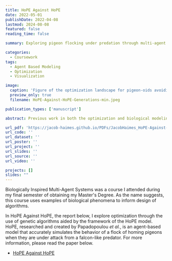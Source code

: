 ```yaml
---
title: HoPE Against HoPE
date: 2022-05-01
publishDate: 2022-04-08
lastmod: 2024-08-08
featured: false
reading_time: false

summary: Exploring pigeon flocking under predation through multi-agent simulation and evolutionary algorithms.

categories:
  - Coursework
tags:
  - Agent Based Modeling
  - Optimization
  - Visualization

image:
  caption: 'Figure of the optimization landscape for pigeon-oids avoiding predation.'
  preview_only: true
  filename: HoPE-Against-HoPE-Generations-min.jpeg

publication_types: ['manuscript']

abstract: Previous work in both the optimization and biological modeling fields have produced evolution inspired algorithms and highly accurate species specific models of animal behavior, respectively. An intuitive extension to these concepts is the application of those aforementioned algorithms upon the behavioral model frameworks. By clearly articulating our thought process throughout this endeavor we attempt to illuminate foundational concepts in both fields, while also creating a blueprint for the application of optimization on biologically inspired agent based models.

url_pdf: 'https://jacob-haimes.github.io/PDFs/JacobHaimes_HoPE-Against-HoPE.pdf'
url_code: ''
url_dataset: ''
url_poster: ''
url_project: ''
url_slides: ''
url_source: ''
url_video: ''

projects: []
slides: ""
---
```


Biologically Inspired Multi-Agent Systems was a course I attended during my final semester of obtaining my Master's Degree. As the name suggests, this course uses examples of biological phenomena to inform design of algorithms.
<!-- ![visualization of the results of the simulation in HoPE Against HoPE](https://jacob-haimes.github.io/assets/images/HoPE-Against-HoPE-Generations-min.jpeg) -->

In HoPE Against HoPE, the report below, I explore optimization through the use of genetic algorithms aided by the framework of the HoPE model. HoPE, researched and created by Papadopoulou *et al.*, is an agent-based model that accurately simulates the behavior of a flock of homing pigeons when they are under attack from a falcon-like predator. For more information, please read the paper below. 
- <a href="https://jacob-haimes.github.io/PDFs/JacobHaimes_HoPE-Against-HoPE.pdf" target="_blank" rel="noreferrer noopener">HoPE Against HoPE</a>
